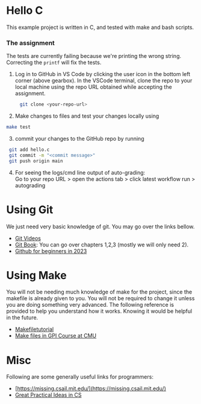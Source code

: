 # Hello C
This example project is written in C, and tested with make and bash scripts.

### The assignment
The tests are currently failing because we're printing the wrong string. Correcting the `printf` will fix the tests.



1. Log in to GitHub in VS Code by clicking the user icon in the bottom left corner (above gearbox). In the VSCode terminal, clone the repo to your local machine using the repo URL obtained while accepting the assignment.  
```sh
     git clone <your-repo-url>
```
2. Make changes to files and test your changes locally using

```sh
make test
```

3. commit your changes to the GitHub repo by running
  ```sh
   git add hello.c
   git commit -m "<commit message>"
   git push origin main
  ```
    
4. For seeing the logs/cmd line output of auto-grading:   
   Go to your repo URL > open the actions tab > click latest workflow run > autograding


# Using Git

We just need very basic knowledge of git. You may go over the links bellow.

- [Git Videos](https://git-scm.com/videos)
- [Git Book](https://git-scm.com/book/en/v2/): You can go over chapters 1,2,3 (mostly we will only need 2).
- [Github for beginners in 2023](https://www.youtube.com/watch?v=vwj89i2FmG0)

# Using Make

You will not be needing much knowledge of make for the project, since the makefile is already given to you. You will
not be required to change it unless you are doing something very advanced. The following reference is provided to help you understand how it works. Knowing it would be helpful in the future.

- [Makefiletutorial](https://makefiletutorial.com/)
- [Make files in GPI Course at CMU](https://www.cs.cmu.edu/~15131/f17/topics/makefiles/)

# Misc

Following are some generally useful links for programmers: 
- [https://missing.csail.mit.edu/](https://missing.csail.mit.edu/)
- [Great Practical Ideas in CS](https://www.cs.cmu.edu/~15131/f17/)

